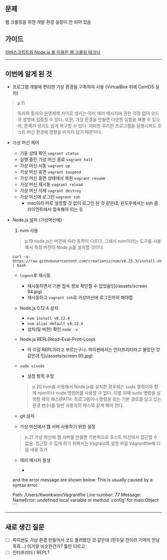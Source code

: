 ## 문제

웹 크롤링을 위한 개발 환경 설정이 안 되어 있음

## 가이드

[자바스크립트와 Node.js 를 이용한 웹 크롤링 테크닉](http://www.aladin.co.kr/shop/wproduct.aspx?ItemId=99209938)

---

## 이번에 알게 된 것

- 프로그램 개발에 편리한 가상 환경을 구축하여 사용 (VirtualBox 위에  CentOS 설치)

> p.11
>
> 독자와 필자의 운영체제 차이로 생기는 여러 에러 메시지에 관한 걱정 없이 코드의 설명에 집중할 수 있다. 또한, 가상 환경을 만들면 다양한 실험을 해볼 수 있으며, 문제가 생겨도 쉽게 복구할 수 있다. 어떠한 무리한 프로그램을 실행시켜도 호스트 머신 환경에 영향을 미치지 않기 때문이다.

- 가상 머신 제어

  - 기동 상태 확인 `vagrant status`
  - 실행 중인 가상 머신 종료 `vagrant halt`
  - 가상 머신 시동 `vagrant up`
  - 가상 머신 휴면 `vagrant suspend`
  - 가상 머신 휴면 상태에서 복원 `vagrant resume`
  - 가상 머신 재시동 `vagrant reload`
  - 가상 머신 삭제 `vagrant destroy`
  - 가상 머신에 로그인 `vagrant ssh`
    - mac이라 따로 설정할 것 없이 로그인 된 것 같은데, 윈도우에서는  ssh 클라이언트에서 접속해야 되는 듯


- Node.js 설치 \(가상머신에\)

  1. nvm 사용

    > p.19
    > node.js는 버전에 따라 동작이 다르다. 그래서 nvm이라는 도구를 사용해서 특정 버전의 Node.js를 설치할 것이다.

    `curl -o- https://raw.githubusercontent.com/creationix/nvm/v0.25.3/install.sh | bash`

    - `logout`후 재시동

      - 재시동하면서 기본 접속 정보 확인할 수 있었음![](/assets/screen 94.jpg)
      - 재시동하고 `vagrant ssh`로 가상머신에 로그인까지 해야함

    - Node.js 0.12.4 설치

      - `nvm install v0.12.4`
      - `nvm alias default v0.12.4`
      - 설치(및 버전) 확인 `node -v`

    - Node.js REPL(Read-Eval-Print-Loop)
      - 아 이걸 REPL이라고 부르는구나. 파이썬에서는 인터프리터라고 불렀던 것 같은데
      ![](/assets/screen 95.jpg)

    - `sudo visudo`
      - 설정 항목 수정
      > p.20
      > nvm을 사용해서 Node.js를 설치한 경우에는 sudo 명령어와 함께 npm이나 node 명령어를 사용할 수 없다. 이를 위해 sudo 명령을 실행할 때의 패스(PATH: 프로그램이나 명령을 찾는 기본 경로를 담고 있는 환경 변수)를 일반 사용자의 패스와 같게 해야 한다.


  - git 설치
  - 가상 머신에서 웹 서버 사용하기 위한 설정
  > p.21
  > 가상 머신에 웹 서버를 만들면 기본적으로 호스트 머신에서 접근할 수 없음. 접근할 수 있게 하기 위해서는 Vagrant의 설정 파일 Vagrantfile에 다음 내용 추가

    - 에러 메시지 발생
      - ``` There was an error loading a Vagrantfile. The file being loaded
  and the error message are shown below. This is usually caused by
  a syntax error.

  Path: /Users/Kwonkwon/Vagrantfile
  Line number: 77
  Message: NameError: undefined local variable or method `config' for main:Object ```


---
## 새로 생긴 질문

- [ ] 파이썬도 가상 환경 만들어서 코드 돌려봤던 것 같은데 \(한두달 전이라 기억이 안남 흑흑...\) 이거랑 비슷한건가? 툴만 다르고
- [ ] 인터프리터 / REPL?

